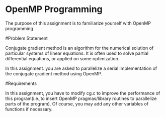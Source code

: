 # OpenMP Programming

The purpose of this assignment is to familiarize yourself with OpenMP programming

#Problem Statement

Conjugate gradient method is an algorithm for the numerical solution of particular systems of linear equations. It is often used to solve partial differential equations, or applied on some optimization.

In this assignment. you are asked to parallelize a serial implementation of the conjugate gradient method using OpenMP.

#Requirements

In this assignment, you have to modify cg.c to improve the performance of this program(i.e.,to insert OpenMP pragmas/library routines to parallelize parts of the program). Of course, you may add any other variables of functions if necessary.
